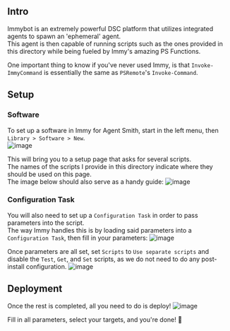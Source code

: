 ## Intro

Immybot is an extremely powerful DSC platform that utilizes integrated agents to spawn an 'ephemeral' agent.  
This agent is then capable of running scripts such as the ones provided in this directory while being fueled by Immy's amazing PS Functions.  

One important thing to know if you've never used Immy, is that `Invoke-ImmyCommand` is essentially the same as `PSRemote`'s `Invoke-Command`.

## Setup
### Software
To set up a software in Immy for Agent Smith, start in the left menu, then `Library > Software > New`.  
![image](https://github.com/BezaluLLC/Project-Foghorn-agent/assets/2997336/ea8f749a-47cf-4a05-af40-c461a9a17839)

This will bring you to a setup page that asks for several scripts.  
The names of the scripts I provide in this directory indicate where they should be used on this page.  
The image below should also serve as a handy guide:
![image](https://github.com/BezaluLLC/Project-Foghorn-agent/assets/2997336/fb95e366-9315-4d20-8dbc-37e641aa58ab)

### Configuration Task
You will also need to set up a `Configuration Task` in order to pass parameters into the script.  
The way Immy handles this is by loading said parameters into a `Configuration Task`, then fill in your parameters:
![image](https://github.com/BezaluLLC/Project-Foghorn-agent/assets/2997336/8f5bff3b-8b2a-4028-a777-2cc511eb2faa)

Once parameters are all set, set `Scripts` to `Use separate scripts` and disable the `Test`, `Get`, and `Set` scripts, as we do not need to do any post-install configuration.
![image](https://github.com/BezaluLLC/Project-Foghorn-agent/assets/2997336/42a9ed06-bab8-456b-8cb0-ea15eec2a122)

## Deployment
Once the rest is completed, all you need to do is deploy!
![image](https://github.com/BezaluLLC/Project-Foghorn-agent/assets/2997336/47c630f1-6511-4eb1-a744-69bae7de8d7e)

Fill in all parameters, select your targets, and you're done! :tada:
